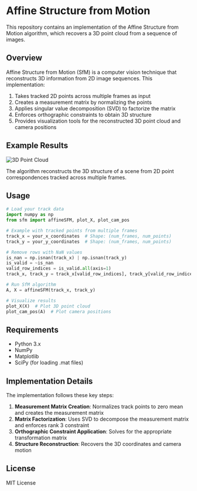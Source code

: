 # Affine Structure from Motion

This repository contains an implementation of the Affine Structure from Motion algorithm, which recovers a 3D point cloud from a sequence of images.

## Overview

Affine Structure from Motion (SfM) is a computer vision technique that reconstructs 3D information from 2D image sequences. This implementation:

1. Takes tracked 2D points across multiple frames as input
2. Creates a measurement matrix by normalizing the points
3. Applies singular value decomposition (SVD) to factorize the matrix
4. Enforces orthographic constraints to obtain 3D structure
5. Provides visualization tools for the reconstructed 3D point cloud and camera positions

## Example Results

![3D Point Cloud](images/point_cloud.png)

The algorithm reconstructs the 3D structure of a scene from 2D point correspondences tracked across multiple frames.

## Usage

```python
# Load your track data
import numpy as np
from sfm import affineSFM, plot_X, plot_cam_pos

# Example with tracked points from multiple frames
track_x = your_x_coordinates  # Shape: (num_frames, num_points)
track_y = your_y_coordinates  # Shape: (num_frames, num_points)

# Remove rows with NaN values
is_nan = np.isnan(track_x) | np.isnan(track_y)
is_valid = ~is_nan
valid_row_indices = is_valid.all(axis=1)
track_x, track_y = track_x[valid_row_indices], track_y[valid_row_indices]

# Run SfM algorithm
A, X = affineSFM(track_x, track_y)

# Visualize results
plot_X(X)  # Plot 3D point cloud
plot_cam_pos(A)  # Plot camera positions
```

## Requirements

- Python 3.x
- NumPy
- Matplotlib
- SciPy (for loading .mat files)

## Implementation Details

The implementation follows these key steps:

1. **Measurement Matrix Creation**: Normalizes track points to zero mean and creates the measurement matrix
2. **Matrix Factorization**: Uses SVD to decompose the measurement matrix and enforces rank 3 constraint
3. **Orthographic Constraint Application**: Solves for the appropriate transformation matrix
4. **Structure Reconstruction**: Recovers the 3D coordinates and camera motion

## License

MIT License